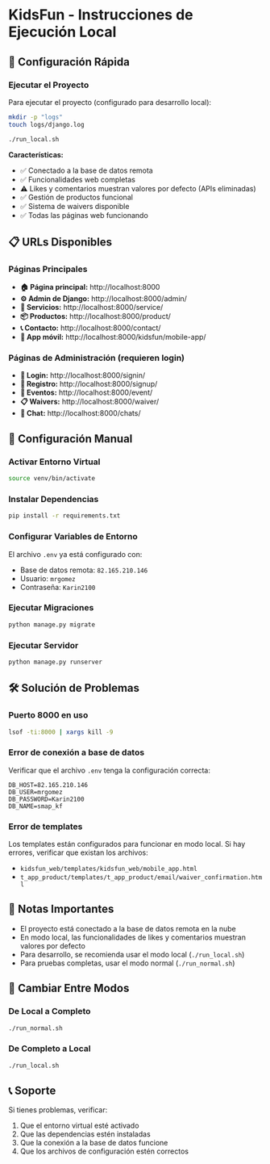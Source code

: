 # KidsFun - Instrucciones de Ejecución Local

## 🚀 Configuración Rápida

### Ejecutar el Proyecto
Para ejecutar el proyecto (configurado para desarrollo local):

```bash
mkdir -p "logs"
touch logs/django.log

./run_local.sh
```

**Características:**
- ✅ Conectado a la base de datos remota
- ✅ Funcionalidades web completas
- ⚠️ Likes y comentarios muestran valores por defecto (APIs eliminadas)
- ✅ Gestión de productos funcional
- ✅ Sistema de waivers disponible
- ✅ Todas las páginas web funcionando

## 📋 URLs Disponibles

### Páginas Principales
- **🏠 Página principal:** http://localhost:8000
- **⚙️ Admin de Django:** http://localhost:8000/admin/
- **🎉 Servicios:** http://localhost:8000/service/
- **📦 Productos:** http://localhost:8000/product/
- **📞 Contacto:** http://localhost:8000/contact/
- **📱 App móvil:** http://localhost:8000/kidsfun/mobile-app/

### Páginas de Administración (requieren login)
- **👤 Login:** http://localhost:8000/signin/
- **📝 Registro:** http://localhost:8000/signup/
- **🎪 Eventos:** http://localhost:8000/event/
- **📋 Waivers:** http://localhost:8000/waiver/
- **💬 Chat:** http://localhost:8000/chats/

## 🔧 Configuración Manual

### Activar Entorno Virtual
```bash
source venv/bin/activate
```

### Instalar Dependencias
```bash
pip install -r requirements.txt
```

### Configurar Variables de Entorno
El archivo `.env` ya está configurado con:
- Base de datos remota: `82.165.210.146`
- Usuario: `mrgomez`
- Contraseña: `Karin2100`

### Ejecutar Migraciones
```bash
python manage.py migrate
```

### Ejecutar Servidor
```bash
python manage.py runserver
```

## 🛠️ Solución de Problemas

### Puerto 8000 en uso
```bash
lsof -ti:8000 | xargs kill -9
```

### Error de conexión a base de datos
Verificar que el archivo `.env` tenga la configuración correcta:
```
DB_HOST=82.165.210.146
DB_USER=mrgomez
DB_PASSWORD=Karin2100
DB_NAME=smap_kf
```

### Error de templates
Los templates están configurados para funcionar en modo local. Si hay errores, verificar que existan los archivos:
- `kidsfun_web/templates/kidsfun_web/mobile_app.html`
- `t_app_product/templates/t_app_product/email/waiver_confirmation.html`

## 📝 Notas Importantes

- El proyecto está conectado a la base de datos remota en la nube
- En modo local, las funcionalidades de likes y comentarios muestran valores por defecto
- Para desarrollo, se recomienda usar el modo local (`./run_local.sh`)
- Para pruebas completas, usar el modo normal (`./run_normal.sh`)

## 🔄 Cambiar Entre Modos

### De Local a Completo
```bash
./run_normal.sh
```

### De Completo a Local
```bash
./run_local.sh
```

## 📞 Soporte

Si tienes problemas, verificar:
1. Que el entorno virtual esté activado
2. Que las dependencias estén instaladas
3. Que la conexión a la base de datos funcione
4. Que los archivos de configuración estén correctos 